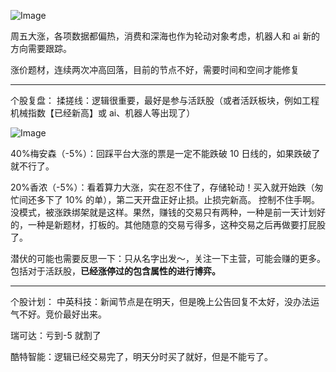 ![Image](https://github.com/user-attachments/assets/000a238b-84bf-4a62-a0f6-a433b1dfe070)

周五大涨，各项数据都偏热，消费和深海也作为轮动对象考虑，机器人和 ai 新的方向需要跟踪。

涨价题材，连续两次冲高回落，目前的节点不好，需要时间和空间才能修复


------

个股复盘：
揉搓线：逻辑很重要，最好是参与活跃股（或者活跃板块，例如工程机械指数【已经新高】或 ai、机器人等出现了）

![Image](https://github.com/user-attachments/assets/5521fffd-b3a6-4fda-bb95-7e2e009fa633)

40%梅安森（-5%）：回踩平台大涨的票是一定不能跌破 10 日线的，如果跌破了就不行了。

20%香浓（-5%）：看着算力大涨，实在忍不住了，存储轮动！买入就开始跌（匆忙间还多下了 10% 的单），第二天开盘正好止损。止损完新高。
控制不住手啊。没模式，被涨跌绑架就是这样。果然，赚钱的交易只有两种，一种是前一天计划好的，一种是新题材，打板的。其他随意的交易亏得多，这种交易之后再做要打屁股了。

潜伏的可能也需要反思一下：只从名字出发～，关注一下主营，可能会赚的更多。包括对于活跃股，**已经涨停过的包含属性的进行博弈。**


--------

个股计划：
中英科技：新闻节点是在明天，但是晚上公告回复不太好，没办法运气不好。竞价最好出来。

瑞可达：亏到-5 就割了

酷特智能：逻辑已经交易完了，明天分时买了就好，但是不能亏了。